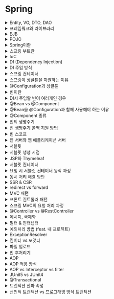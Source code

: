 # Spring

<details>
   <summary>Entity, VO, DTO, DAO</summary>

<br/>

- Entity
    - 핵심 비즈니스 도메인이고, JPA에서는 데이터베이스 테이블과 ORM 매핑되어 있는 객체이다.
    - 로직을 가질 수 있다.
- VO(Value Object)
    - 실제 데이터만을 저장하는 객체이다.
    - 로직을 포함할 수 있으며, 객체의 불변성을 보장한다.
- DTO(Data Transfer Object)
    - 계층간 데이터 교환을 위해 사용하는 객체이다.
    - 주요 로직 없이, 단순 getter, setter만 존재한다.
- DAO(Data Access Object)
    - DB에 접근하여 실제 데이터를 조회하거나 조작하는 기능을 가진 객체이다.
    - DAO는 데이터베이스에 더 가깝고, Repository는 도메인 객체에 더 가까운 개념이다.
    - Repository는 DAO를 사용해서 구현할 수 있다.

</details>

<details>
   <summary>프레임워크와 라이브러리</summary>

<br/>

- 프레임워크 : 원하는 기능 구현에 집중하여 개발할 수 있도록, 일정한 형태와 필요한 기능을 갖추고 있는 골격, 뼈대를 의미한다.
- 라이브러리 : 자주 사용되는 로직을, 재사용이 편리하도록 잘 정리한 코드의 집합을 말한다.
- 프레임워크는 사용자가 작성한 코드를 프레임워크가 직접 제어하고, 대신 실행한다. 하지만 라이브러리는 사용자가 작성한 코드가 직접 제어의 흐름을 담당한다.

---

</details>


<details>
   <summary>EJB</summary>

<br/>

- Enterprise JavaBeans
- 기업 환경의 시스템을 구현하기 위한 서버측 컴포넌트 모델이다.
- 복잡하고 객체지향적이지 않다는 단점 등으로 인해 스프링이 등장하였다.

---

</details>

<details>
   <summary>POJO</summary>

<br/>

- Plain Old Java Object
- 특정 기술 규약과 환경에 종속되지 않은 순수한 자바 오브젝트를 말한다.
- 코드가 간결하고 테스트가 용이하다는 장점이 있다.

---

</details>


<details>
   <summary>Spring이란</summary>

<br/>

- 자바 엔터프라이즈 개발을 편하게 해주는 경량급 오픈소스 애플리케이션 프레임워크이다.
- 특징
  - POJO 기반으로 구성되어 코드가 간결하고 테스트가 용이하다.
  - DI를 통해 객체 관계를 구성한다.
  - AOP를 지원하여 개발자가 핵심 비즈니스 로직에 집중할 수 있도록 한다.
  - MVC 구조를 웹을 개발할 수 있도록 지원한다.

---

</details>

<details>
   <summary>스프링 부트란</summary>

<br/>

- 스프링을 복잡한 설정 없이 쉽고 빠르게 만들어주는 도구이다.
  - 자주 사용하는 모듈간의 의존성과 버전 조합 제공
  - 자동 설정
  - 내장 WAS

---

</details>

<details>
   <summary>IoC</summary>

<br/>

- Inversion Of Control, 제어의 역전
- 객체의 생성에서부터 생명주기의 관리까지 모든 객체에 대한 제어권이 바뀐 것을 말한다.
- 개발자가 프레임워크에 필요한 부분을 개발하고 조립하면, 코드의 최종 호출은 프레임워크에 의해 이뤄진다. 
- 객체 지향 원칙을 잘 지키기 위해 사용한다.
  - 내부에서 직접 객체를 생성하는 방법보다 외부에서 주입받는게 변경에 더 유연한다.
  - 객체 생성을 위해 구체 클래스 의존을 피할 수 없다. DIP 위반이다.
---

</details>

<details>
   <summary>DI (Dependency Injection)</summary>

<br/>

- Dependency Injection, 의존관계 주입 or 의존성 주입
- Spring 프레임워크에서 지원하는 IoC의 형태로, 클래스 사이의 의존관계를 빈 설정 정보를 바탕으로 컨테이너가 연결해 주는 것을 말한다.

---

</details>

<details>
   <summary>DI 주입 방식</summary>

<br/>

1. 생성자 주입
   - 생성자를 통해서 의존관계를 주입받는 방법
   - 생성사 호출 시점에 딱 1번만 호출되는 것을 보장 
   - final 키워드로 불변하게 설계할 수 있고, 초기화 누락 시 컴파일 시점에 오류가 발생하기 떄문에 가장 권장되는 방법이다.
2. 수정자 주입
   - setter 메서드를 통해서 의존관계를 주입 받는 방법
   - setter를 public으로 열어야 하므로, 누군가 실수로 호출할 수 있다.
   - 보통 한번 주입한 의존관계를 변경할 일이 거의 없지만, 필요한 경우 선택적으로 사용
3. 필드 주입
   - 필드에 의존관계를 바로 주입받는 방법
   - DI 프레임워크가 없으면 의존관계를 주입받을 수 없다.
   - 외부에서 변경이 불가능하기 때문에 테스트하기 어려우므로, 권장하지 않는 방법이다.

---

</details>

<details>
   <summary>스프링 컨테이너</summary>

<br/>

- BeanFactory와 ApplicationContext를 스프링 컨테이너라고 한다.
  - BeanFactory는 빈을 관리하고 조회하는 역할을 한다.
  - BeanFactory를 상속한 ApplicationContext는 빈 관리 기능뿐만 아니라, 국제화 등의 추가적인 기능을 제공한다.

---

</details>

<details>
   <summary>스프링이 싱글톤을 지원하는 이유</summary>

<br/>

- 대부분의 스프링 애플리케이션은 웹 애플리케이션이다. 웹 애플리케이션은 보통 여러 고객이 여러 요청을 한다.
- 싱글톤을 사용하지 않으면 각 요청마다 새로운 객체가 생성되고 소멸된다. 이 방식은 트래픽이 증가할수록 메모리 낭비가 심하기 때문에, 객체를 1개만 생성하고 공유하는 싱글톤 패턴을 사용한다.

---

</details>

<details>
   <summary>@Configuration과 싱글톤</summary>

<br/>

- `@Configuration`는 `@Bean`이 붙은 메서드마다 이미 스프링 빈이 존재하면 기존의 빈을 반환하고, 스프링 빈이 존재하지 않으면 스프링 빈을 새로 등록하고 반환하는 코드가 동적으로 만들어진다.
  - 참고로 `@Configuration`이 붙은 클래스도 스프링 빈으로 등록된다.
- 즉, `@Bean`만 사용해도 스프링 빈으로 등록되지만, 싱글톤을 보장하지 않는다.
---

</details>

<details>
   <summary>빈이란</summary>

<br/>

- 스프링 컨테이너가 생성하고 관리하는 자바 객체를 빈이라고 한다.
- `@Bean`나 `<bean>`로 설정 파일에 빈을 직접 등록하거나, 컴포너트 스캔을 이용하여 자동으로 등록할 수 있다.

---

</details>

<details>
   <summary>DI시 주입할 빈이 여러개인 경우</summary>

<br/>

- 스프링은 주입 대상을 타입으로 결정하지 못하면 필드 명이나 파라미터 명으로 매칭을 시도한다.
- 스프링은 이름을 직접적으로 변경하지 않고도 주입 대상을 결정할 수 있도록 `@Qulifier`과 `@Primary` 애노테이션을 제공한다.
  - `@Qualifier`를 주입 받는 곳에 적용시켜주면 동일한 `@Qualifier`가 적용된 빈이 주입된다.
  - `@Primary`가 붙은 빈이 우선적으로 적용된다. 하지만 `@Qualifier`가 `@Primary`보다 우선시된다.

---

</details>

<details>
   <summary>@Bean vs @Component</summary>

<br/>

- 둘 다 스프링 컨테이너에 빈을 등록하기 위해 사용한다.
- `@Bean` : 개발자가 작성한 method에 `@Bean`을 붙여주면, 해당 메서드가 반환하는 객체가 빈으로 등록된다.
  - `@Configuration`과 함께 사용해야 한다.
- `@Component` : 개발자가 작성한 클래스에 `@Component`를 붙여주면, 해당 클래스는 빈으로 등록된다.

---

</details>

<details>
   <summary>@Bean을 @Configuration과 함께 사용해야 하는 이유</summary>

<br/>

- `@Configuration`는 `@Bean`이 붙은 메서드마다 이미 스프링 빈이 존재하면, 존재하는 빈을 반환하도록 한다. 스프링 빈이 없으면, 새로 생성해서 빈으로 등록하는 코드가 동적으로 만들어진다.
- 즉, `@Bean`만 사용해도 스프링 빈으로 등록되지만, 싱글톤을 보장하지 않는다.

---

</details>

<details>
   <summary>@Component 종류</summary>

<br/>

- `@Controller` : 스프링 MVC 컨트롤러로 인식
- `@Repository` : 스프링 데이터 접근 계층으로 인식하고, 데이터 계층의 예외를 스프링 예외로 변환해준다.
- `@Configuration` : 스프링 설정 정보로 인식하고, 스프링 빈이 싱글톤을 유지하도록 추가 처리를 한다.
- `@Service` : `@Service` 는 특별한 처리를 하지 않는다. 대신 비즈니스 계층을 인식하는데 도움이 된다

---

</details>

<details>
   <summary>빈의 생명주기</summary>

<br/>

- 스프링 컨테이너 생성 -> 스프링 빈 생성 -> 의존관계 주입 -> 초기화 콜백 -> 사용 -> 소멸전 콜백 -> 스프링 종료
    - 초기화 콜백 : 빈 생성과 의존관계 주입이 완료된 후 호출
    - 소멸전 콜백 : 빈이 소멸되기 직전에 호출

---

</details>

<details>
   <summary>빈 생명주기 콜백 지원 방법</summary>

<br/>

- 스프링은 빈의 생성과 의존관계 주입이 완료되면 초기화 콜백이 발생한다. 또한, 싱글톤 빈은 스프링 컨테이너가 종료되기 직전에 소멸 콜백이 발생한다.
- 스프링은 인터페이스를 구현하는 방법, 설정 정보에서 빈 속성을 사용하는 방법, 애노테이션을 사용하는 방법으로 빈 생명주기 콜백을 지원한다.
  1. 인터페이스를 구현하는 방법
     - `InitializingBean`의 `afterProperties()` 메서드로 초기화를 지원한다.
     - `DisposableBean`의 `destroy()` 메서드로 소멸을 지원한다.
  2. 설정 정보에서 빈 속성을 사용하는 방법
     - 빈의 initMethod 속성에 메서드 이름 지정으로 초기화를 지원한다.
     - 빈의 destroyMethod 속성에 메서드 이름 지정으로 소멸을 지원한다.
  3. 애노테이션을 사용하는 방법
     - 메서드에 `@PostConstruct`를 붙여서 초기화를 지원한다.
     - 메서드에 `@PreDestroy`를 붙여서 소멸을 지원한다.
- 애노테이션을 사용하는 것을 권장하며, 외부 라이브러리를 초기화나 종료해야 하는 경우 설정 정보에서 빈 속성을 사용한다.

---

</details>

<details>
   <summary>빈 스코프</summary>

<br/>

- 빈이 존재할 수 있는 범위를 의미하며, 스프링은 다양한 스코프를 지원한다.
1. 싱글톤
   - default 스코프다.
   - 빈이 스프링 컨테이너의 시작과 종료까지 유지된다. 
2. 프로토타입
   - 스프링 컨테이너가 빈의 생성과 의존관계 주입, 초기화까지만 관여한다.
   - 싱글톤 빈은 한번만 생성되지만, 프로토타입 빈은 요청할 때마다 생성된다.
3. 웹 스코프
   - 웹 환경에서만 동작하며, 스프링이 해당 스코프의 종료 시점까지 관리한다. 
   - request : HTTP 요청이 들어오고 나갈때까지 유지되는 스코프
   - session : HTTP 세션과 동일한 생명주기를 가지는 스코프
   - application : 서블릿 컨텍스트와 동일한 생명주기를 가지는 스코프
   - websocket : 웹 소켓과 동일한 생명주기를 가지는 스코프
     - 웹 소켓 : 클라이언트와 서버가 양방향 소통을 가능하게 하는 프로토콜

---

</details>

<details>
   <summary>웹 서버와 웹 애플리케이션 서버</summary>

<br/>

![image](https://user-images.githubusercontent.com/87891581/192721935-a350c793-4754-43f8-832b-b6bcbfc76f46.png)

**1. 웹 서버(Web Server)**
- 클라이언트가 요청하는 정적 리소스를 제공한다.
    - 정적 리소스 : 정적(파일) HTML, CSS, JS, 이미지, 영상
- 예) NGINX, APACHE

**2. 웹 애플리케이션 서버(WAS, Web Application Server)**

- 프로그램 코드를 실행해서 애플리케이션 로직 수행
    - 동적 HTML, HTTP API(JSON) 제공
- 웹 서버 기능 포함
- 예) 톰캣, Jetty, Undertow

**3. 차이점**
- 웹 서버는 정적 리소스(파일)를 제공하고, WAS는 애플리케이션 로직을 수행한다.
- WAS도 웹 서버 기능을 제공할 수 있기 때문에 웹 서버 없이 WAS와 DB 만으로도 시스템 구성이 가능하다. 하지만 애플리케이션 로직이 정적 리소스 때문에 수행이 어려울 수 있고, WAS 장애 시 오류 화면 노출이 불가능하다는 단점이 있다.

---

</details>

<details>
   <summary>서블릿</summary>

<br/>

- 웹 페이지를 동적으로 생성하기 위해 사용하는 서버 프로그램이다.
- HTTP 요청 메시지 파싱하는 등의 부가적인 작업을 처리하여, 개발자가 비즈니스 로직에만 신경쓰도록 한다.

---

</details>

<details>
   <summary>서블릿 생성 시점</summary>

<br/>

- 서버 설정에 따라 다르다. 최초 요청 시점에 생성하게 할 수도 있고, 서블릿 컨테이너가 로딩될 때 생성하게 할 수도 있다.

---

</details>

<details>
   <summary>JSP와 Thymeleaf</summary>

<br/>

#### JSP
- HTML 코드에 자바 코드를 삽입하여, 동적으로 웹 페이지를 생성하는 서버 사이드 스크립트 언어이다.
- 서블릿으로 화면과 관련된 작업을 하면 상당히 복잡하기 때문에 등장하였다.
- 실행 시 서블릿으로 변환된다.

#### Thymeleaf
- 서버에서 HTML을 동적으로 렌더링 하는 용도로 사용하는 뷰 템플릿이다.
- 검증 오류 통합 기능과 폼 관리를 위한 추가 속성(`th:object`, `th:field`, `th:errors`, `th:errorclass`) 등 스프링과 통합된 다양한 기능을 제공한다.
  - 검증 오류 통합 기능
    - 스프링의 `BindingResult`를 활용해서 편리하게 검증 오류를 표현하는 기능을 제공한다.
    - `#fields` : `BindingResult`가 제공하는 검증 오류에 접근 가능
    - `th:errors` : 해당 필드에 오류가 있는 경우에 태그를 출력
    - `th:errorclass` : `th:field`에서 지정한 필드에 오류가 있으면 `class`정보를 추가
  - `th:object` : form에서 사용할 객체를 지정한다. 모델에 들어있는 데이터를 편하게 사용할 수 있다.
  - `th:field` : id, name, value 속성을 자동으로 만들어준다.

---

</details>

<details>
   <summary>서블릿 컨테이너</summary>

<br/>

- 톰캣처럼 서블릿을 지원하는 WAS를 서블릿 컨테이너라고 한다.
- 서블릿 컨테이너는 서블릿 객체의 생명주기(생성, 초기화, 호출, 종료)를 관리한다.
  - 서블릿 컨테이너 종료시 함께 종료
- 서블릿 객체는 싱글톤으로 관리된다.
  - 요청마다 객체를 생성하는 것은 비효율적이다. 
  - 모든 요청은 동일한 서블릿 객체 인스턴스에 접근
- 동시 요청을 위한 멀티 쓰레드 처리 지원

---

</details>

<details>
   <summary>요청 시 서블릿 컨테이너 동작 과정</summary>

<br/>

![image](https://user-images.githubusercontent.com/87891581/192733332-c6be7272-2edd-4d1c-aca0-bd2f9b7af870.png)

1. 사용자가 URL을 입력
2. Servlet Container는 쓰레드 풀에서 쓰레드를 꺼내 할당해주고, HttpServletRequest 객체와 HttpServletResponse 객체를 생성한다.
3. 사용자가 요청한 URL로 어떤 서블릿에 대한 요청인지 찾는다.
4. 해당 서블릿의 service()를 실행한다.
5. 실행이 끝나면 HttpServletResponse 객체 정보를 바탕으로, 클라이언트에게 응답을 보낸다.
6. HttpServletRequest 객체와 HttpServletResponse 객체는 소멸되고, 쓰레드 풀로 쓰레드를 반환한다. 

---

</details>

<details>
   <summary>동시 처리 해결 방안</summary>

<br/>

**1. 요청마다 쓰레드 생성**
- 쓰레드의 생성 비용이 소모되고 생성에 제한이 없다는 단점이 있다.

**2. 쓰레드 풀**
- 쓰레드가 미리 생성되어 있으므로, 쓰레드를 생성하고 종료하는 비용이 절약되고, 응답 시간이 빠르다.
- 생성 가능한 최대치가 존재하므로, 너무 많은 요청이 들어와도 기존 요청은 안전하다.
- 최대 쓰레드 수를 적절하게 설정하는 것이 중요하다.
  - 너무 낮게 설정하면, 동시 요청이 많을 때 서버 리소스는 여유롭지만 응답이 지연된다.
  - 너무 높게 설정하면, 동시 요청이 많을 때 CPU, 메모리 리소스 임계점 초과로 서버가 다운된다.

---

</details>

<details>
   <summary>SSR & CSR</summary>

<br/>

### SSR
- 서버 사이드 렌더링
- HTML 최종 결과를 서버에서 만들어서 웹 브라우저에 전달
- 주로 정적인 화면에 사용
- SSR을 사용하더라도, 자바스크립트를 사용해서 화면 일부를 동적으로 변경 가능
- 관련 기술 : JSP, 타임리프

### CSR
- 클라이언트 사이드 렌더링
- HTML 결과를 자바스크립트를 사용해 웹 브라우저에서 동적으로 생성해서 적용
- 주로 동적인 화면에 사용, 웹 환경을 마치 앱처럼 필요한 부분을 변경할 수 있음
- 관련 기술 : React, Vue.js

### 참고
- CSR, SSR을 동시에 지원하는 웹 프레임워크도 있다.

---

</details>

<details>
   <summary>redirect vs forward</summary>

<br/>

- 리다이렉트
  - 클라이언트로 요청에 대한 응답이 나갔다가, redirect 경로로 새로 요청하는 것이다.
  - 클라이언트가 인지할 수 있고, URL 경로도 실제로 변경된다.
- 포워드
  - 서블릿이나 JSP가 요청을 받은 후 다른 서블릿이나 JSP로 처리를 위임하는 것이다.
  - 서버 내부에서 일어나는 호출이기 때문에 클라이언트가 전혀 인지하지 못한다.

---

</details>

<details>
   <summary>MVC 패턴</summary>

<br/>

- 모델, 뷰, 컨트롤러로 이루어진 디자인 패턴이다. 비즈니즈 로직은 Controller로, 화면을 그리는 일은 View로 분리한 다음에 뷰가 필요한 데이터는 Model에 담아서 넘긴다.
  - 모델 : 뷰에 출력할 데이터를 담아둔다.
  - 뷰 : 모델에 담겨있는 데이터를 기반으로 사용자가 볼 수 있는 화면을 말한다.
  - 컨트롤러 : 모델과 뷰를 잇는 다리 역할을 하며, 메인 로직을 담당한다.
- 장점
  - 앱의 구성 요소를 세 가지 역할로 구분하여 개발 프로세스에서 각각의 구성요소에만 집중해서 개발할 수 있다.
  - 재사용성과 확장성이 용이하다.
- 단점
  - 뷰와 모델 사이에 의존성이 높아서 애플리케이션이 복잡해질수록 모델과 뷰의 관계가 복잡해진다.

---

</details>

<details>
   <summary>프론트 컨트롤러 패턴</summary>

<br/>

- 서블릿 하나로 클라이언트 요청을 받고, 그에 맞는 컨트롤러를 찾아서 호출한다.
- 여러 개의 서블릿으로 처리할 때 중복되는 코드를 하나로 묶어서 관리한다.
    - 중복되는 코드 : view로 포워드, prefix, suffix
    - 간혹 사용하지 않는 request, response 객체도 존재한다.

---

</details>

<details>
   <summary>스프링 MVC의 요청 처리 과정</summary>

<br/>

![image](https://user-images.githubusercontent.com/87891581/168423149-d198ea93-908f-4c09-85b2-8b43e527f13c.png)
1. 핸들러 조회 
   - 클라이언트가 요청을 보내면, Dispatcher Servlet에서 요청 URL에 매핑된 핸들러(컨트롤러)를 조회한다.
2. 핸들러 어댑터 조회
   - 핸들러를 실행할 수 있는 핸들러 어댑터를 조회한다.
3. 핸들러 실행
   - 핸들러 어댑터를 실행하면 파라미터로 넘겨진 핸들러(컨트롤러)가 실행된다. 
4. ModelAndView 반환
   - 핸들러 어댑터는 핸들러가 반환하는 정보를 ModelAndView로 변환해서 반환한다. 
   - RestController라면 컨버터가 반환값을 HTTP 메시지 바디에 넣은 후 클라이언트에게 응답한다.
5. viewResolver 호출
   - 뷰 리졸버를 찾아 실행한다. 
6. View 반환
   - 뷰 리졸버는 뷰의 논리 이름을 물리 이름으로 바꾸고, 렌더링 역할을 담당하는 뷰 객체를 반환한다. 
7. 뷰 렌더링
   - 뷰에 Model을 보내 렌더링한 후 클라이언트에게 응답한다. 

---

</details>

<details>
   <summary>@Controller vs @RestController</summary>

<br/>

- `@Controller`는 뷰를 반환하기 위해 사용한다.
- `@RestController`는 `@Controller`와 `@ResponseBody`가 적용된 애노테이션으로, 데이터를 반환하기 위해 사용한다.

---
</details>

<details>
   <summary>메시지, 국제화</summary>

<br/>

### 메시지
- 화면을 구성하는 문자들을 하드코딩하지 않고, 한 곳에서 관리하도록 하는 기능을 메시지 기능이라고 한다.
    - 하드코딩 : 상수나 변수에 들어가는 값을 소스코드에 직접 쓰는 방식
- 메시지 관리 기능을 사용하려면, 스프링이 제공하는 `MessageSource`를 스프링 빈으로 등록해야 한다.
    - 스프링 부트는 자동으로 등록해준다.
    - 스프링 부트는 `messages.properties`가 기본 메시지 파일이다.

### 국제화
- 메시지 파일을 각 나라별로 별도로 관리하면 서비스를 국제화 할 수 있다.
    - `messages_ko.properties`와 같이 언어에 맞는 메시지 파일을 생성하면 된다.
- 어떤 나라에서 접근했는지 인식하는 방법은 `Accept-Language` 헤더 값을 사용하거나, 사용자가 직접 언어를 선택하도록 하고 쿠키 등을 사용해서 처리하면 된다.
    - 스프링 부트는 `Accept-Language`로 인식하는 방법을 기본으로 지원한다.
    - 스프링은 `Locale` 선택 방식을 변경할 수 있도록 `LocaleResolver`라는 인터페이스를 제공한다. 

---

</details>

<details>
   <summary>필터 & 인터셉터</summary>

<br/>

### 1. 필터
- 서블릿에 요청이 전달되기 전/후에 url 패턴에 맞는 모든 요청에 대해 부가 작업을 처리할 수 있는 기능을 제공한다.
    - 스프링의 경우 서블릿은 디스패쳐 서블릿이 해당된다.
- 필터에서 예외가 발생하면 `@ControllerAdvice`로 처리할 수 없다.
- 스프링 부트를 사용한다면, `FilterRegistrationBean`로 필터를 등록할 수 있다.
    - `ServletComponentScan`, `@WebFilter`는 필터 순서 조절이 안된다.
    - 서블릿 컨테이너가 필터를 싱글톤 객체로 생성하고, 관리한다.
- 다음 필터나 서블릿을 호출할 때 `request`, `response`를 다른 객체로 만들어 넘길 수 있다.

#### 필터 흐름
> HTTP 요청 -> WAS -> 필터 -> 서블릿 -> 인터셉터 -> 컨트롤러

1. 서블릿 컨테이너가 생성될 때 `init()`가 호출된다.
2. 고객의 요청이 올 때마다 `doFilter()`메서드가 호출된다.
3. 필터는 체인처럼 여러개로 추가할 수 있으며, 다음 필터가 없다면 서블릿을 호출한다.
   - 적절하지 않는 요청이라고 판단되면, 서블릿이 호출되지 않는다.
4. 이후 서블릿 컨테이너가 종료될 때 `destroy()`가 호출된다.

### 2. 인터셉터
- 스프링 MVC가 제공하는 기능으로, 디스패쳐 서블릿이 컨트롤러를 호출하기 전/후와 요청 완료 후에 추가적인 작업을 할 수 있도록 기능을 제공한다.
- 인터셉터에서 예외가 발생하면 `@ControllerAdvice`로 처리할 수 있다.
- 인터셉터는 `request`, `response` 뿐만 아니라, 어떤 컨트롤러가 호출되는지와 어떤 `modelAndView`가 반환되는지 알 수 있다.
- `WebMvcConfigurer`가 제공하는 `addInterceptors()`로 인터셉터를 등록할 수 있다.
    - 싱글톤처럼 사용되기 때문에 멤버변수를 사용하면 위험하다.
- [URL 경로 공식 문서](https://docs.spring.io/spring-framework/docs/current/javadoc-api/org/springframework/web/util/pattern/PathPattern.html)

#### 인터셉터 흐름
![image](https://user-images.githubusercontent.com/87891581/168583864-9db2087c-cf50-4516-b766-9dd181573cb0.png)
1. HTTP 요청이 들어오면, 디스패쳐 서블릿을 거쳐 `preHandle()`이 호출된다.
    - `preHandle()`의 응답값이 true면 다음으로 진행하고, false면 더이상 진행되지 않는다.
2. 컨트롤러를 거쳐 내부 로직 수행 후 `postHandle()`이 호출된다.
    - 컨트롤러에서 예외가 발생하면 `postHandle()`가 호출되지 않고 `ExceptionResolver`가 호출되어 예외 처리를 한다.
3. 뷰가 렌더링 된 후 `afterCompletion()`이 호출된다.
    - `afterCompletion()`은 예외가 발생하더라도 항상 호출된다.

---

</details>

<details>
   <summary>예외처리 방법 (feat. 내 프로젝트)</summary>

<br/>

- `@ModelAttribute`
  - 필드 관련 예외는 `Bean Validation`과 `BindingResult`가 제공하는 `rejectValue()`로 잡을 수 있다. 
  - 오브젝트 관련 예외는 `BindingResult`가 제공하는 `reject()`를 사용한다.
  - 예외를 모두 잡지 못한 경우를 위해 스프링 부트의 경우 `/errer` 경로에 에러 페이지를 만들어 놓으면, `BasicErrorController`가 에러 페이지를 자동으로 등록해준다.
- `@ResponseBody`
  - 간단한 필드 예외는 `Bean Validation`과 `@ExceptionHandler`의 조합으로 처리할 수 있다.
  - 이외에는 예외를 던지고 `@ExceptionHandler`로 처리한다.

---

</details>

<details>
   <summary>ExceptionResolver</summary>

<br/>

![image](https://user-images.githubusercontent.com/87891581/168731890-ab3c4b86-8dd9-4141-bc90-b24dd40c3068.png)
- 스프링 MVC는 컨트롤러(핸들러) 밖으로 던저진 예외를 해결하고, 동작 방식을 변경할 수 있도록 `ExceptionResolver`를 제공한다.
    - 컨트롤러에서 예외가 발생하면 `postHandle()`이 호출되지 않고, `ExceptionResolver`가 호출된다.
    - 일반적으로 `@ExceptionHandler`와 `@ControllerAdvice`를 사용하여 처리한다.
- 예외가 발생해도 서블릿 컨테이너까지 예외가 전달되지 않고, 스프링 MVC에서 예외 처리는 끝이난다.
    - 결과적으로 WAS 입장에서는 정상 처리가 되었다.

---

</details>

<details>
   <summary>컨버터 vs 포맷터</summary>

<br/>

- `Converter`는 타입에 제한이 없는, 범용 타입 변환 기능을 제공한다.
- `Formatter`는 문자에 특화된 컨버터로, 문자를 다른 객체로 변환하거나 객체를 문자로 변환하는 기능을 제공한다.

---

</details>

<details>
   <summary>파일 업로드</summary>

<br/>

- `multipart/form-data`방식은 다른 종류의 여러 파일과 폼의 내용을 함께 전송할 수 있다.
    - 일반적인 폼 데이터는 문자 형식, 파일은 바이너리 형식이다.
- 스프링이 지원하는 `MultipartFile`로 `multipart/form-data` 방식의 폼 데이터를 효과적으로 처리할 수 있다.
    - 업로드하는 HTML Form의 name에 맞추어 `@RequestParam`을 적용하거나, `@ModelAttribute`를 사용해도 된다.
    - 서블릿이 제공하는 `Part`는 `HttpServletRequest`를 사용해야 하고, 추가로 파일 부분만 구분하려면 여러가지 코드를 넣어야 한다.

---

</details>

<details>
   <summary>빈 후처리기</summary>

<br/>

- 빈 저장소에 등록할 목적으로 생성한 객체를 빈 저장소에 등록하기 직전에 조작하기 위해 사용한다.

---

</details>

<details>
   <summary>AOP</summary>

<br/>

- Aspect Oriented Programming, 관점 지향 프로그래밍
- 애플리케이션 로직은 핵심 기능과 부가 기능으로 나눌 수 있다.
    - 핵심 기능 : 해당 객체가 제공하는 고유의 기능. 핵심 비즈니스 로직.
    - 부가 기능 : 핵심 기능을 보조하기 위해 제공되는 기능. ex) 로그 추적 로직, 트랜잭션 로직
- 보통 부가 기능은 여러 클래스에 걸쳐서 사용되며, 이런 부가 기능을 횡단 관심사라고 한다.
- AOP는 횡단 관심사를 애스펙트로 모듈화하여 핵심 로직에서 분리하는 프로그래밍 방식을 말한다.
    - 애스펙트 : 부가 기능과, 부가 기능을 어디에 적용할지 정의한 것이다.

---

</details>

<details>
   <summary>AOP 적용 방식</summary>

<br/>

1. 컴파일 시점에 적용
   - 자바 파일이 `.class` 바이트 코드 파일로 컴파일되는 시점에 실제 대상 코드에 애스펙트를 통한 부가 기능 코드가 포함된다.
   - `AspectJ`가 사용하는 방법

2. 클래스 로딩 시점에 적용
   - `.class` 바이트 코드 파일을 JVM에 저장하기 전에 실제 대상 코드에 애스펙트를 통한 부가 기능 코드가 포함된다.
   - `AspectJ`가 사용하는 방법

3. 런타임 시점에 적용
   - `Spring AOP`가 사용하는 방법
   - 자바의 메인 메서드가 실행된 후 프록시를 통해 스프링 빈에 부가 기능을 적용한다.
       - 실제 대상 코드는 그대로 유지한다.
       - 프록시는 메서드 오버라이딩 개념으로 동작하기 때문에 메서드 실행 지점에만 AOP를 적용할 수 있다.

---

</details>

<details>
   <summary>AOP vs Interceptor vs filter</summary>

<br/>

- AOP vs Interceptor, Filter
  - 웹과 관련된 공통 관심사를 처리할 때는 Request와 Response 객체를 제공해주는 서블릿 필터와 스프링 인터셉터를 사용하는 것이 편리하다.
- Interceptor vs Filter
  - 문자 인코딩과 같이 전체적인 Request 단에서 어떤 처리가 필요하다면 Filter를 사용한다. 
  - 그렇지 않다면 스프링 MVC 구조에 특화된 필터 기능을 제공하는 인터셉터를 사용하는 것이 편리하다.

---

</details>

<details>
   <summary>JUnit5 vs JUnit4</summary>

<br/>

1. 단일 Jar에서 Platform, Jupiter, Vintage 세가지 모듈로 구성되도록 변경되었다.
   - Platform : 테스트를 실행해주는 런쳐 제공. TestEngine API 제공
   - Jupiter : JUnit5를 지원하는 TestEngine API 구현체
   - Vintage : JUnit 4와 3을 지원하는 TestEngine 구현체
2. JDK 요구사항이 Java5 이상에서 Java8 이상으로 변경
3. `@Before` -> `@BeforeEach` 등 애노테이션 명이 변경되고, `@Nested`와 같이 새로운 애노테이션이 추가되어 편리해졌다.

---

</details>

<details>
   <summary>@Transactional</summary>

<br/>

- 스프링 AOP를 기반으로 트랜잭션 처리를 할 수 있도록 하는 애노테이션이다.
- 메서드에 `@Transactional`을 붙이면, 빈을 등록할 때 해당 메서드를 오버라이딩한 프록시 객체가 생성되어 원본 객체 대신 빈으로 등록된다.
  - 클래스에 붙여주면 해당 클래스의 모든 public 메서드에 트랜잭션 로직이 적용된다.

**주의점**

1. 어떤 객체가 A와 B라는 메서드를 가지고 있고 B 메서드에는 `@Transactional`이 적용되어 있다고 하자. 이때, A 메서드가 B 메서드를 호출하는 경우 `@Transactional`이 적용되지 않는다.
    - 스프링 AOP는 실제 대상 코드에 트랜잭션 코드를 붙이는 방식이 아닌, 메서드 오버라이딩을 통해 트랜잭션 처리를 적용하는 방식으로 프록시를 생성하기 때문이다. 따라서 트랜잭션이 적용된 상태로 동작하려면 프록시를 통해 접근해야 한다. 하지만 위의 방식은 실제 대상 코드를 호출하였기 때문에 트랜잭션이 적용되지 않는다.
2. private 메서드는 `@Transactional`을 붙여도 트랜잭션이 동작하지 않는다.
   - 스프링 AOP는 메서드 오버라이딩을 통해 프록시를 생성한다. 하지만 private 메소드를 오버라이딩을 할 수 없기 때문이다.
3. `@Transactional`이 붙은 메서드가 다른 클래스의 `@Transactional`이 붙은 메소드를 호출하는 경우, 트랜잭션 전파 속성에 따라 트랜잭션이 동작한다.

---

</details>

<details>
   <summary>트랜잭션 전파 속성</summary>

<br/>

- 트랜잭션을 시작하거나 기존 트랜잭션에 참여하는 방법을 결정하는 속성
- 디폴트는 required로 진행 중인 트랜잭션이 없으면 새로 시작하고, 진행 중인 트랜잭션이 있다면 기존 트랜잭션에 참여한다.

**종류**
- **REQUIRED**
    - 기본 전파 속성이다.
    - 이미 진행 중인 트랜잭션이 없으면 새로 시작하고, 진행 중인 트랜잭션이 있다면 기존 트랜잭션에 참여한다.
- **REQUIRED_NEW**
    - 항상 새로운 트랜잭션을 시작한다. 진행 중인 트랜잭션이 있다면 보류하고 새로운 트랜잭션을 진행한다.
    - 기존의 트랜잭션 유무와 상관 없이, 새로운 트랜잭션을 만들어 독립적으로 동작한다.
- **NESTED**
    - 이미 진행 중인 트랜잭션이 존재한다면, 중첩 트랜잭션을 만든다.
        - 중첩 트랜잭션이란 트랜잭션 내부에 자식 트랜잭션을 만드는 것이다.
        - 독립적으로 동작하는 **REQUIRED_NEW**와 달리, 부모 트랜잭션의 커밋, 롤백에 영향을 받지만 자신의 커밋과 롤백은 부모 트랜잭션에 영향을 주지 못한다.
- **MANDATORY**
    - 이미 진행중인 트랜잭션이 있으면 해당 트랜잭션에 참여한다.
    - 진행중인 트랜잭션이 없다면 예외를 발생시킨다.
- **NEVER**
    - 트랜잭션을 사용하지 않는다. 트랜잭션이 존재한다면 예외를 발생한다.
- **NOT_SUPPORTED**
    - 트랜잭션을 사용하지 않는다. 진행 중인 트랜잭션이 있다면 보류하고 트랜잭션 없이 진행한다.
- **SUPPORTS**
    - 이미 진행 중인 트랜잭션이 있다면 해당 트랜잭션에 참여한다. 이미 진행 중인 트랜잭션이 없다면 트랜잭션 없이 진행한다.

---

</details>

<details>
   <summary>선언적 트랜잭션 vs 프로그래밍 방식 트랜잭션</summary>

<br/>

선언적 트랜잭션은 `@Transactional`을 사용하는 방법을 의미한다.

프로그래밍 방식 트랜잭션은 트랜잭션 매니저나 트랜잭션 템플릿 등을 직접 사용해서 코드를 작성하는 방식이다.

선언적 트랜잭션 방식을 사용하면 비즈니스 로직과 트랜잭션 로직을 분리할 수 있고, 간편하게 사용할 수 있다. 따라서 선언적 트랜잭션 방식을 일반적으로 사용한다.


---

</details>